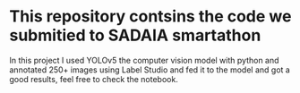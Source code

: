# This repository contsins the code we submitied to SADAIA smartathon 
In this project I used YOLOv5 the computer vision model with python and annotated 250+ images using Label Studio and fed it to the model and got a good results,
feel free to check the notebook. 
